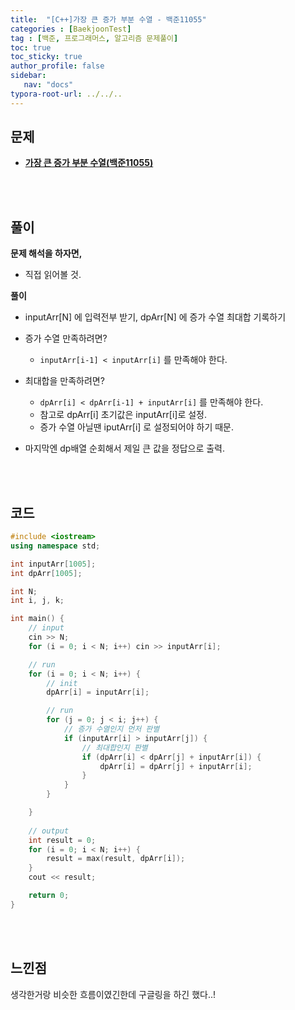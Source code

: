 ```yaml
---
title:  "[C++]가장 큰 증가 부분 수열 - 백준11055"
categories : [BaekjoonTest]
tag : [백준, 프로그래머스, 알고리즘 문제풀이]
toc: true
toc_sticky: true
author_profile: false
sidebar:
   nav: "docs"
typora-root-url: ../../..
---
```




## 문제

* **[가장 큰 증가 부분 수열(백준11055)](https://www.acmicpc.net/problem/11055)**

<br><br>

## 풀이

**문제 해석을 하자면,**

* 직접 읽어볼 것.



**풀이**

* inputArr[N] 에 입력전부 받기, dpArr[N] 에 증가 수열 최대합 기록하기
* 증가 수열 만족하려면? 
  * `inputArr[i-1] < inputArr[i]` 를 만족해야 한다.

* 최대합을 만족하려면? 
  * `dpArr[i] < dpArr[i-1] + inputArr[i]` 를 만족해야 한다.
  * 참고로 dpArr[i] 초기값은 inputArr[i]로 설정.
  * 증가 수열 아닐땐 iputArr[i] 로 설정되어야 하기 때문.

* 마지막엔 dp배열 순회해서 제일 큰 값을 정답으로 출력.




<br><br>

## 코드

```c++
#include <iostream>
using namespace std;

int inputArr[1005];
int dpArr[1005];

int N;
int i, j, k;

int main() {
	// input
	cin >> N;
	for (i = 0; i < N; i++) cin >> inputArr[i];

	// run
	for (i = 0; i < N; i++) {
		// init
		dpArr[i] = inputArr[i];

		// run
		for (j = 0; j < i; j++) {
			// 증가 수열인지 먼저 판별
			if (inputArr[i] > inputArr[j]) {
				// 최대합인지 판별
				if (dpArr[i] < dpArr[j] + inputArr[i]) {
					dpArr[i] = dpArr[j] + inputArr[i];
				}
			}
		}

	}
	
	// output
	int result = 0;
	for (i = 0; i < N; i++) {
		result = max(result, dpArr[i]);
	}
	cout << result;

	return 0;
}
```

<br><br>

## 느낀점

생각한거랑 비슷한 흐름이였긴한데 구글링을 하긴 했다..!

